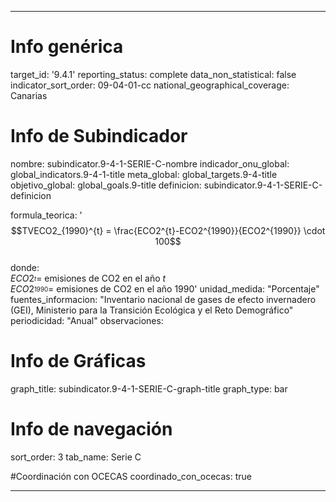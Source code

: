 ---

# Info genérica
target_id: '9.4.1'
reporting_status: complete
data_non_statistical: false
indicator_sort_order: 09-04-01-cc
national_geographical_coverage: Canarias

# Info de Subindicador
nombre: subindicator.9-4-1-SERIE-C-nombre
indicador_onu_global: global_indicators.9-4-1-title
meta_global: global_targets.9-4-title
objetivo_global: global_goals.9-title
definicion: subindicator.9-4-1-SERIE-C-definicion

formula_teorica: '$$TVECO2_{1990}^{t} = \frac{ECO2^{t}-ECO2^{1990}}{ECO2^{1990}} \cdot 100$$ <br>
donde: <br>
$ECO2_^{t} =$ emisiones de CO2 en el año $t$<br>
$ECO2_^{1990} =$ emisiones de CO2 en el año 1990'
unidad_medida: "Porcentaje"
fuentes_informacion: "Inventario nacional de gases de efecto invernadero (GEI), Ministerio para la Transición Ecológica y el Reto Demográfico"
periodicidad: "Anual"
observaciones: 

# Info de Gráficas
graph_title: subindicator.9-4-1-SERIE-C-graph-title
graph_type: bar

# Info de navegación
sort_order: 3
tab_name: Serie C

#Coordinación con OCECAS
coordinado_con_ocecas: true

---